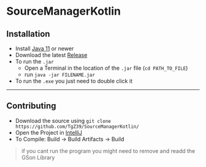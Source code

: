 # SourceManagerKotlin

## Installation

- Install [Java 11](https://www.oracle.com/de/java/technologies/downloads/) or newer
- Download the latest [Release](https://github.com/TgZ39/SourceManagerKotlin/releases/latest)
- To run the `.jar`
  - Open a Terminal in the location of the `.jar` file (`cd PATH_TO_FILE`)
  - run `java -jar FILENAME.jar`
- To run the `.exe` you just need to double click it

---

## Contributing

- Download the source using `git clone https://github.com/TgZ39/SourceManagerKotlin/`
- Open the Project in [IntelliJ](https://www.jetbrains.com/de-de/idea/)
- To Compile: Build -> Build Artifacts -> Build

> if you cant run the program you might need to remove and readd the GSon Library
